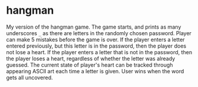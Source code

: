 # hangman

My version of the hangman game.
The game starts, and prints as many underscores `_` as there are letters in the randomly chosen password.
Player can make 5 mistakes before the game is over.
If the player enters a letter entered previously, but this letter is in the password, then the player does not lose a heart.
If the player enters a letter that is not in the password, then the player loses a heart, regardless of whether the letter was already guessed.
The current state of player's heart can be tracked through appearing ASCII art each time a letter is given.
User wins when the word gets all uncovered.
